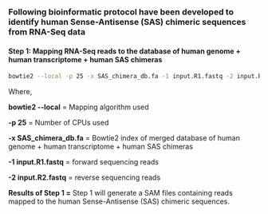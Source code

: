 ### Following bioinformatic protocol have been developed to identify human Sense-Antisense (SAS) chimeric sequences from RNA-Seq data


#### Step 1: Mapping RNA-Seq reads to the database of human genome + human transcriptome + human SAS chimeras

```bash
bowtie2 --local -p 25 -x SAS_chimera_db.fa -1 input.R1.fastq -2 input.R1.fastq | grep -v -e "chr" -e "HLA" -e "ENST" > input.chimera.sam
```

Where, 

**bowtie2 --local** = Mapping algorithm used

**-p 25** = Number of CPUs used

**-x SAS_chimera_db.fa** = Bowtie2 index of merged database of human genome + human transcriptome + human SAS chimeras

**-1 input.R1.fastq** = forward sequencing reads

**-2 input.R2.fastq** = reverse sequencing reads


**Results of Step 1 =** Step 1 will generate a SAM files containing reads mapped to the human Sense-Antisense (SAS) chimeric sequences.
